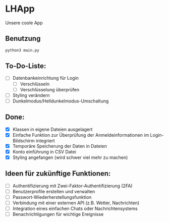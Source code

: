# LHApp
Unsere coole App

## Benutzung
```bash
python3 main.py
```

## To-Do-Liste:
- [ ] Datenbankeinrichtung für Login
  - [ ] Verschlüsseln
  - [ ] Verschlüsselung überprüfen
- [ ] Styling verändern
- [ ] Dunkelmodus/Helldunkelmodus-Umschaltung

## Done:
- [x] Klassen in eigene Dateien ausgelagert
- [x] Einfache Funktion zur Überprüfung der Anmeldeinformationen im Login-Bildschirm integriert
- [x] Temporäre Speicherung der Daten in Dateien
- [x] Konto einführung in CSV Datei
- [x] Styling angefangen (wird schwer viel mehr zu machen)

## Ideen für zukünftige Funktionen:
- [ ] Authentifizierung mit Zwei-Faktor-Authentifizierung (2FA)
- [ ] Benutzerprofile erstellen und verwalten
- [ ] Passwort-Wiederherstellungsfunktion
- [ ] Verbindung mit einer externen API (z.B. Wetter, Nachrichten)
- [ ] Integration eines einfachen Chats oder Nachrichtensystems
- [ ] Benachrichtigungen für wichtige Ereignisse
